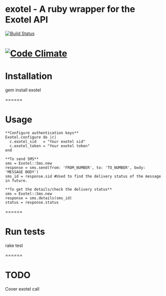 # exotel - A ruby wrapper for the Exotel API
[![Build Status](https://travis-ci.org/vijendra/exotel.png?branch=master)](https://travis-ci.org/vijendra/exotel)

[![Code Climate](https://codeclimate.com/badge.png)](https://codeclimate.com/github/vijendra/exotel)
======
# Installation
  gem install exotel

======  
# Usage
    **Configure authentication keys**
    Exotel.configure do |c|
      c.exotel_sid   = "Your exotel sid"
      c.exotel_token = "Your exotel token"
    end
 
    **To send SMS**
    sms = Exotel::Sms.new
    response = sms.send(from: 'FROM_NUMBER', to: 'TO_NUMBER', body: 'MESSAGE BODY')
    sms_id = response.sid #Used to find the delivery status of the message in future.
    
    **To get the details/check the delivery status**
    sms = Exotel::Sms.new
    response = sms.details(sms_id)
    status = response.status
======  
# Run tests
  rake test
 
======  
# TODO
Cover exotel call
